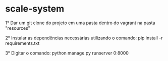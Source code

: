 # scale-system


1° Dar um git clone do projeto em uma pasta dentro do vagrant na pasta "resources"

2° Instalar as  dependências necessárias utilizando o comando:    pip install -r requirements.txt

3° Digitar o comando:    python manage.py runserver 0:8000
